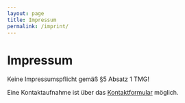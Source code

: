 ```yaml
---
layout: page
title: Impressum
permalink: /imprint/
---
```


# Impressum

Keine Impressumspflicht gemäß §5 Absatz 1 TMG!

Eine Kontaktaufnahme ist über das [Kontaktformular](/contact) möglich.


